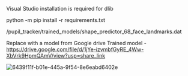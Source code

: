 Visual Studio installation is required for dlib

python -m pip install -r requirements.txt

/pupil_tracker/trained_models/shape_predictor_68_face_landmarks.dat

Replace with a model from Google drive
Trained model - https://drive.google.com/file/d/1jYe-izvmbfGyRE_4Ww-XbVrk9HpmQAmV/view?usp=share_link

![6439f11f-b01e-445a-9f54-8e6eabd6402e](https://user-images.githubusercontent.com/103174654/200115061-cb617eb5-a75a-4a38-9e60-2e318cfc9af6.jpg)

